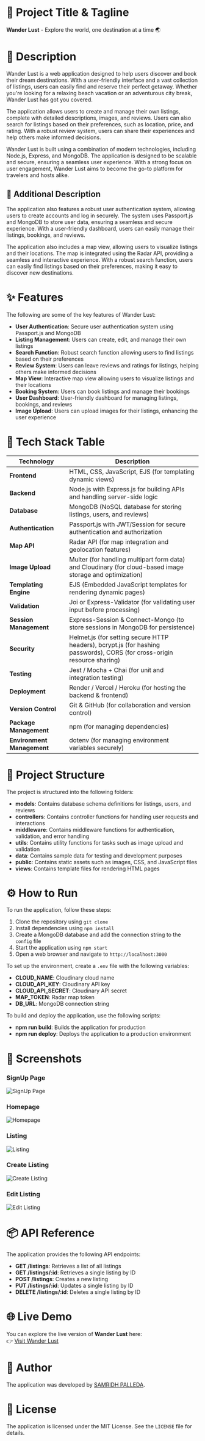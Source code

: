 🚀 Project Title & Tagline
==========================
**Wander Lust** - Explore the world, one destination at a time 🌏

📖 Description
================
Wander Lust is a web application designed to help users discover and book their dream destinations. With a user-friendly interface and a vast collection of listings, users can easily find and reserve their perfect getaway. Whether you're looking for a relaxing beach vacation or an adventurous city break, Wander Lust has got you covered.

The application allows users to create and manage their own listings, complete with detailed descriptions, images, and reviews. Users can also search for listings based on their preferences, such as location, price, and rating. With a robust review system, users can share their experiences and help others make informed decisions.

Wander Lust is built using a combination of modern technologies, including Node.js, Express, and MongoDB. The application is designed to be scalable and secure, ensuring a seamless user experience. With a strong focus on user engagement, Wander Lust aims to become the go-to platform for travelers and hosts alike.

📖 Additional Description
-------------------------
The application also features a robust user authentication system, allowing users to create accounts and log in securely. The system uses Passport.js and MongoDB to store user data, ensuring a seamless and secure experience. With a user-friendly dashboard, users can easily manage their listings, bookings, and reviews.

The application also includes a map view, allowing users to visualize listings and their locations. The map is integrated using the Radar API, providing a seamless and interactive experience. With a robust search function, users can easily find listings based on their preferences, making it easy to discover new destinations.

✨ Features
================
The following are some of the key features of Wander Lust:
* **User Authentication**: Secure user authentication system using Passport.js and MongoDB
* **Listing Management**: Users can create, edit, and manage their own listings
* **Search Function**: Robust search function allowing users to find listings based on their preferences
* **Review System**: Users can leave reviews and ratings for listings, helping others make informed decisions
* **Map View**: Interactive map view allowing users to visualize listings and their locations
* **Booking System**: Users can book listings and manage their bookings
* **User Dashboard**: User-friendly dashboard for managing listings, bookings, and reviews
* **Image Upload**: Users can upload images for their listings, enhancing the user experience

🧰 Tech Stack Table
====================
| Technology | Description |
|------------|-------------|
| **Frontend** | HTML, CSS, JavaScript, EJS (for templating dynamic views) |
| **Backend** | Node.js with Express.js for building APIs and handling server-side logic |
| **Database** | MongoDB (NoSQL database for storing listings, users, and reviews) |
| **Authentication** | Passport.js with JWT/Session for secure authentication and authorization |
| **Map API** | Radar API (for map integration and geolocation features) |
| **Image Upload** | Multer (for handling multipart form data) and Cloudinary (for cloud-based image storage and optimization) |
| **Templating Engine** | EJS (Embedded JavaScript templates for rendering dynamic pages) |
| **Validation** | Joi or Express-Validator (for validating user input before processing) |
| **Session Management** | Express-Session & Connect-Mongo (to store sessions in MongoDB for persistence) |
| **Security** | Helmet.js (for setting secure HTTP headers), bcrypt.js (for hashing passwords), CORS (for cross-origin resource sharing) |
| **Testing** | Jest / Mocha + Chai (for unit and integration testing) |
| **Deployment** | Render / Vercel / Heroku (for hosting the backend & frontend) |
| **Version Control** | Git & GitHub (for collaboration and version control) |
| **Package Management** | npm (for managing dependencies) |
| **Environment Management** | dotenv (for managing environment variables securely) |


📁 Project Structure
=====================
The project is structured into the following folders:
* **models**: Contains database schema definitions for listings, users, and reviews
* **controllers**: Contains controller functions for handling user requests and interactions
* **middleware**: Contains middleware functions for authentication, validation, and error handling
* **utils**: Contains utility functions for tasks such as image upload and validation
* **data**: Contains sample data for testing and development purposes
* **public**: Contains static assets such as images, CSS, and JavaScript files
* **views**: Contains template files for rendering HTML pages

⚙️ How to Run
================
To run the application, follow these steps:
1. Clone the repository using `git clone`
2. Install dependencies using `npm install`
3. Create a MongoDB database and add the connection string to the `config` file
4. Start the application using `npm start`
5. Open a web browser and navigate to `http://localhost:3000`

To set up the environment, create a `.env` file with the following variables:
* **CLOUD_NAME**: Cloudinary cloud name
* **CLOUD_API_KEY**: Cloudinary API key
* **CLOUD_API_SECRET**: Cloudinary API secret
* **MAP_TOKEN**: Radar map token
* **DB_URL**: MongoDB connection string

To build and deploy the application, use the following scripts:
* **npm run build**: Builds the application for production
* **npm run deploy**: Deploys the application to a production environment

📸 Screenshots
================

### SignUp Page  
![SignUp Page](/public/screenshots/signup_page.png)

### Homepage  
![Homepage](/public/screenshots/homepage.png)

### Listing  
![Listing](/public/screenshots/listing.png)

### Create Listing  
![Create Listing](/public/screenshots/create_listing.png)

### Edit Listing  
![Edit Listing](/public/screenshots/edit_listing.png)


📦 API Reference
================
The application provides the following API endpoints:
* **GET /listings**: Retrieves a list of all listings
* **GET /listings/:id**: Retrieves a single listing by ID
* **POST /listings**: Creates a new listing
* **PUT /listings/:id**: Updates a single listing by ID
* **DELETE /listings/:id**: Deletes a single listing by ID

🌐 Live Demo
================
You can explore the live version of **Wander Lust** here:  
👉 [Visit Wander Lust](https://wanderlust-x8g4.onrender.com/listings)

👤 Author
================
The application was developed by [SAMRIDH PALLEDA](https://www.linkedin.com/in/samridh-palleda-048a312ba/).

📝 License
================
The application is licensed under the MIT License. See the `LICENSE` file for details.
